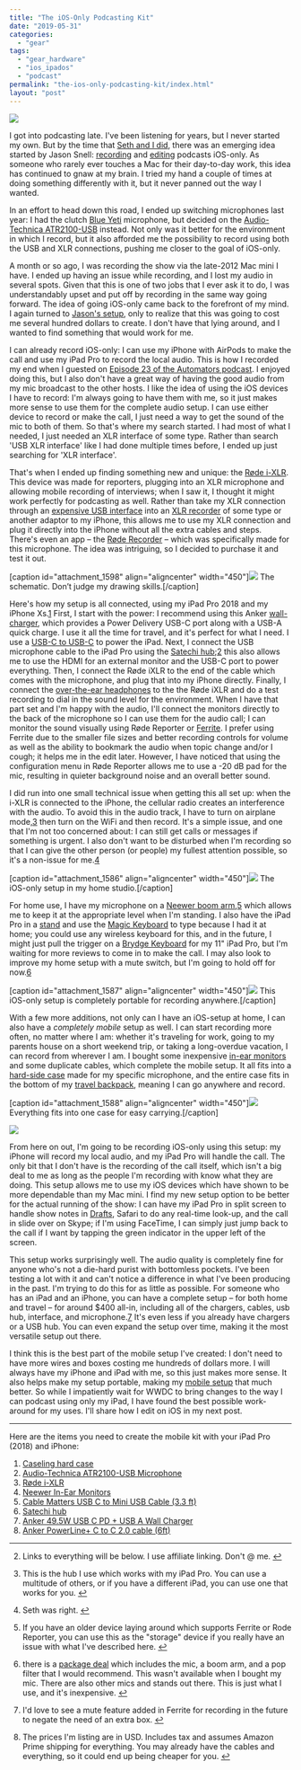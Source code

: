 ```yaml
---
title: "The iOS-Only Podcasting Kit"
date: "2019-05-31"
categories: 
  - "gear"
tags: 
  - "gear_hardware"
  - "ios_ipados"
  - "podcast"
permalink: "the-ios-only-podcasting-kit/index.html"
layout: "post"
---
```


[![](images/iOS-Only-Podcast-Setup-1024x768.jpeg)](https://www.nahumck.me/wp-content/uploads/2019/05/iOS-Only-Podcast-Setup.jpeg)

I got into podcasting late. I've been listening for years, but I never started my own. But by the time that [Seth and I did](https://www.nahumck.me/fundamentally-broken/), there was an emerging idea started by Jason Snell: [recording](https://sixcolors.com/post/2016/12/recording-a-podcast-locally-on-ios-without-a-mac/) and [editing](https://sixcolors.com/post/2015/11/editing-podcasts-on-ios-with-ferrite/) podcasts iOS-only. As someone who rarely ever touches a Mac for their day-to-day work, this idea has continued to gnaw at my brain. I tried my hand a couple of times at doing something differently with it, but it never panned out the way I wanted.

In an effort to head down this road, I ended up switching microphones last year: I had the clutch [Blue Yeti](http://www.amazon.com/dp/B00N1YPXW2/?tag=nahumck-20) microphone, but decided on the [Audio-Technica ATR2100-USB](http://www.amazon.com/dp/B004QJOZS4/?tag=nahumck-20) instead. Not only was it better for the environment in which I record, but it also afforded me the possibility to record using both the USB and XLR connections, pushing me closer to the goal of iOS-only.

A month or so ago, I was recording the show via the late-2012 Mac mini I have. I ended up having an issue while recording, and I lost my audio in several spots. Given that this is one of two jobs that I ever ask it to do, I was understandably upset and put off by recording in the same way going forward. The idea of going iOS-only came back to the forefront of my mind. I again turned to [Jason's setup](https://sixcolors.com/post/2019/02/a-week-of-podcasting-with-only-an-ipad-pro/), only to realize that this was going to cost me several hundred dollars to create. I don't have that lying around, and I wanted to find something that would work for me.

I can already record iOS-only: I can use my iPhone with AirPods to make the call and use my iPad Pro to record the local audio. This is how I recorded my end when I guested on [Episode 23 of the Automators podcast](https://www.relay.fm/automators/23). I enjoyed doing this, but I also don't have a great way of having the good audio from my mic broadcast to the other hosts. I like the idea of using the iOS devices I have to record: I'm always going to have them with me, so it just makes more sense to use them for the complete audio setup. I can use either device to record or make the call, I just need a way to get the sound of the mic to both of them. So that's where my search started. I had most of what I needed, I just needed an XLR interface of some type. Rather than search 'USB XLR interface' like I had done multiple times before, I ended up just searching for 'XLR interface'.

That's when I ended up finding something new and unique: the [Røde i-XLR](http://www.amazon.com/dp/B01LS9JI22/?tag=nahumck-20). This device was made for reporters, plugging into an XLR microphone and allowing mobile recording of interviews; when I saw it, I thought it might work perfectly for podcasting as well. Rather than take my XLR connection through an [expensive USB interface](https://www.sounddevices.com/product/usbpre-2/) into an [XLR recorder](http://www.amazon.com/dp/B01DPOXS8I/?tag=nahumck-20) of some type or another adaptor to my iPhone, this allows me to use my XLR connection and plug it directly into the iPhone without all the extra cables and steps. There's even an app – the [Røde Recorder](https://itunes.apple.com/us/app/r%C3%B8de-reporter/id1066635435?mt=8&uo=4&at=1001l4VZ) – which was specifically made for this microphone. The idea was intriguing, so I decided to purchase it and test it out.

\[caption id="attachment\_1598" align="aligncenter" width="450"\][![](images/iOS-Only-Podcasting-Schematic-450x314.jpeg)](https://www.nahumck.me/wp-content/uploads/2019/05/iOS-Only-Podcasting-Schematic.jpeg) The schematic. Don’t judge my drawing skills.\[/caption\]

Here's how my setup is all connected, using my iPad Pro 2018 and my iPhone Xs.[1](#fn-1590-links) First, I start with the power: I recommend using this Anker [wall-charger](http://www.amazon.com/dp/B0721DV7YX/?tag=nahumck-20), which provides a Power Delivery USB-C port along with a USB-A quick charge. I use it all the time for travel, and it's perfect for what I need. I use a [USB-C to USB-C](http://www.amazon.com/dp/B01LNA0XCU/?tag=nahumck-20) to power the iPad. Next, I connect the USB microphone cable to the iPad Pro using the [Satechi hub](http://www.amazon.com/dp/B07K6YFW7X/?tag=nahumck-20);[2](#fn-1590-hub) this also allows me to use the HDMI for an external monitor and the USB-C port to power everything. Then, I connect the Røde iXLR to the end of the cable which comes with the microphone, and plug that into my iPhone directly. Finally, I connect the [over-the-ear headphones](http://www.amazon.com/dp/B003LPTAYI/?tag=nahumck-20) to the the Røde iXLR and do a test recording to dial in the sound level for the environment. When I have that part set and I'm happy with the audio, I'll connect the monitors directly to the back of the microphone so I can use them for the audio call; I can monitor the sound visually using Røde Reporter or [Ferrite](https://itunes.apple.com/us/app/ferrite-recording-studio/id1018780185?mt=8&uo=4&at=1001l4VZ). I prefer using Ferrite due to the smaller file sizes and better recording controls for volume as well as the ability to bookmark the audio when topic change and/or I cough; it helps me in the edit later. However, I have noticed that using the configuration menu in Røde Reporter allows me to use a -20 dB pad for the mic, resulting in quieter background noise and an overall better sound.

I did run into one small technical issue when getting this all set up: when the i-XLR is connected to the iPhone, the cellular radio creates an interference with the audio. To avoid this in the audio track, I have to turn on airplane mode,[3](#fn-1590-Seth) then turn on the WiFi and then record. It's a simple issue, and one that I'm not too concerned about: I can still get calls or messages if something is urgent. I also don't want to be disturbed when I'm recording so that I can give the other person (or people) my fullest attention possible, so it's a non-issue for me.[4](#fn-1590-device)

\[caption id="attachment\_1586" align="aligncenter" width="450"\][![](images/iOS-Only-Podcast-Studio-450x300.jpeg)](https://www.nahumck.me/wp-content/uploads/2019/05/iOS-Only-Podcast-Studio.jpeg) The iOS-only setup in my home studio.\[/caption\]

For home use, I have my microphone on a [Neewer boom arm](http://www.amazon.com/dp/B00DY1F2CS/?tag=nahumck-20),[5](#fn-1590-package) which allows me to keep it at the appropriate level when I'm standing. I also have the iPad Pro in a [stand](http://www.amazon.com/dp/B01ALPUFYO/?tag=nahumck-20) and use the [Magic Keyboard](http://www.amazon.com/dp/B016QO64FI/?tag=nahumck-20) to type because I had it at home; you could use any wireless keyboard for this, and in the future, I might just pull the trigger on a [Brydge Keyboard](https://www.brydge.com/products/brydge-for-ipad-pro-2018) for my 11" iPad Pro, but I'm waiting for more reviews to come in to make the call. I may also look to improve my home setup with a mute switch, but I'm going to hold off for now.[6](#fn-1590-mute)

\[caption id="attachment\_1587" align="aligncenter" width="450"\][![](images/iOS-Only-Podcast-Setup-450x338.jpeg)](https://www.nahumck.me/wp-content/uploads/2019/05/iOS-Only-Podcast-Setup.jpeg) This iOS-only setup is completely portable for recording anywhere.\[/caption\]

With a few more additions, not only can I have an iOS-setup at home, I can also have a _completely mobile_ setup as well. I can start recording more often, no matter where I am: whether it's traveling for work, going to my parents house on a short weekend trip, or taking a long-overdue vacation, I can record from wherever I am. I bought some inexpensive [in-ear monitors](http://www.amazon.com/dp/B0798JB6S3/?tag=nahumck-20) and some duplicate cables, which complete the mobile setup. It all fits into a [hard-side case](http://www.amazon.com/dp/B06XXFQB8M/?tag=nahumck-20) made for my specific microphone, and the entire case fits in the bottom of my [travel backpack](http://www.amazon.com/dp/B019TQP442/?tag=nahumck-20), meaning I can go anywhere and record.

\[caption id="attachment\_1588" align="aligncenter" width="450"\][![](images/iOS-Only-Podcast-Setup-Open-450x337.jpeg)](https://www.nahumck.me/wp-content/uploads/2019/05/iOS-Only-Podcast-Setup-Open.jpeg) Everything fits into one case for easy carrying.\[/caption\]

[![](images/iOS-Only-Portable-Setup-450x338.jpeg)](https://www.nahumck.me/wp-content/uploads/2019/05/iOS-Only-Portable-Setup.jpeg)

From here on out, I'm going to be recording iOS-only using this setup: my iPhone will record my local audio, and my iPad Pro will handle the call. The only bit that I don't have is the recording of the call itself, which isn't a big deal to me as long as the people I'm recording with know what they are doing. This setup allows me to use my iOS devices which have shown to be more dependable than my Mac mini. I find my new setup option to be better for the actual running of the show: I can have my iPad Pro in split screen to handle show notes in [Drafts](https://itunes.apple.com/us/app/drafts-capture-act/id1236254471?mt=8&uo=4&at=1001l4VZ), Safari to do any real-time look-up, and the call in slide over on Skype; if I'm using FaceTime, I can simply just jump back to the call if I want by tapping the green indicator in the upper left of the screen.

This setup works surprisingly well. The audio quality is completely fine for anyone who's not a die-hard purist with bottomless pockets. I've been testing a lot with it and can't notice a difference in what I've been producing in the past. I'm trying to do this for as little as possible. For someone who has an iPad and an iPhone, you can have a complete setup – for both home and travel – for around $400 all-in, including all of the chargers, cables, usb hub, interface, and microphone.[7](#fn-1590-total) It's even less if you already have chargers or a USB hub. You can even expand the setup over time, making it the most versatile setup out there.

I think this is the best part of the mobile setup I've created: I don't need to have more wires and boxes costing me hundreds of dollars more. I will always have my iPhone and iPad with me, so this just makes more sense. It also helps make my setup portable, making my [mobile setup](https://www.nahumck.me/perfectly-mobile/) that much better. So while I impatiently wait for WWDC to bring changes to the way I can podcast using only my iPad, I have found the best possible work-around for my uses. I'll share how I edit on iOS in my next post.

* * *

Here are the items you need to create the mobile kit with your iPad Pro (2018) and iPhone:

1. [Caseling hard case](http://www.amazon.com/dp/B06XXFQB8M/?tag=nahumck-20)
2. [Audio-Technica ATR2100-USB Microphone](http://www.amazon.com/dp/B004QJOZS4/?tag=nahumck-20)
3. [Røde i-XLR](http://www.amazon.com/dp/B01LS9JI22/?tag=nahumck-20)
4. [Neewer In-Ear Monitors](http://www.amazon.com/dp/B0798JB6S3/?tag=nahumck-20)
5. [Cable Matters USB C to Mini USB Cable (3.3 ft)](http://www.amazon.com/dp/B00UUBS0SS/?tag=nahumck-20)
6. [Satechi hub](http://www.amazon.com/dp/B07K6YFW7X/?tag=nahumck-20)
7. [Anker 49.5W USB C PD + USB A Wall Charger](http://www.amazon.com/dp/B0721DV7YX/?tag=nahumck-20)
8. [Anker PowerLine+ C to C 2.0 cable (6ft)](http://www.amazon.com/dp/B01LNA0XCU/?tag=nahumck-20)

* * *

2. Links to everything will be below. I use affiliate linking. Don't @ me. [↩](#fnref-1590-links)

4. This is the hub I use which works with my iPad Pro. You can use a multitude of others, or if you have a different iPad, you can use one that works for you. [↩](#fnref-1590-hub)

6. Seth was right. [↩](#fnref-1590-Seth)

8. If you have an older device laying around which supports Ferrite or Rode Reporter, you can use this as the "storage" device if you really have an issue with what I've described here. [↩](#fnref-1590-device)

10. there is a [package deal](http://www.amazon.com/dp/B01MSQFIRE/?tag=nahumck-20) which includes the mic, a boom arm, and a pop filter that I would recommend. This wasn't available when I bought my mic. There are also other mics and stands out there. This is just what I use, and it's inexpensive. [↩](#fnref-1590-package)

12. I'd love to see a mute feature added in Ferrite for recording in the future to negate the need of an extra box. [↩](#fnref-1590-mute)

14. The prices I'm listing are in USD. Includes tax and assumes Amazon Prime shipping for everything. You may already have the cables and everything, so it could end up being cheaper for you. [↩](#fnref-1590-total)
